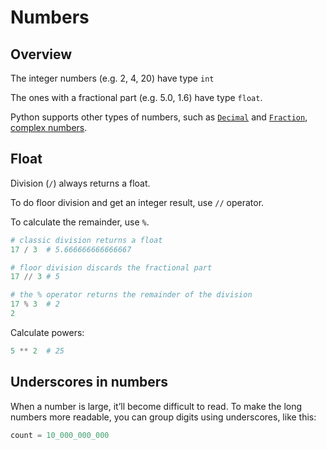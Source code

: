 # Numbers

## Overview

The integer numbers (e.g. 2, 4, 20) have type `int`

The ones with a fractional part (e.g. 5.0, 1.6) have type `float`.

Python supports other types of numbers, such as [`Decimal`](https://docs.python.org/3/library/decimal.html#decimal.Decimal) and [`Fraction`](https://docs.python.org/3/library/fractions.html#fractions.Fraction), [complex numbers](https://docs.python.org/3/library/stdtypes.html#typesnumeric).


## Float

Division (`/`) always returns a float.

To do floor division and get an integer result, use `//` operator.

To calculate the remainder, use `%`.

```py
# classic division returns a float
17 / 3  # 5.666666666666667

# floor division discards the fractional part
17 // 3 # 5

# the % operator returns the remainder of the division
17 % 3  # 2
2
```

Calculate powers:

```py
5 ** 2  # 25
```

## Underscores in numbers

When a number is large, it’ll become difficult to read. To make the long numbers more readable, you can group digits using underscores, like this:

```py
count = 10_000_000_000
```